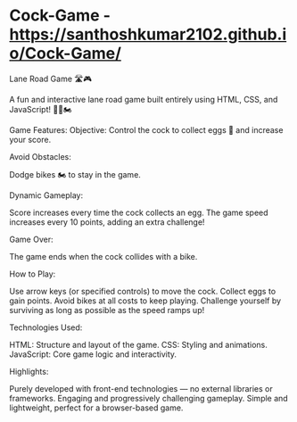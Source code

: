 # Cock-Game - https://santhoshkumar2102.github.io/Cock-Game/
Lane Road Game 🛣️🎮

A fun and interactive lane road game built entirely using HTML, CSS, and JavaScript! 🐔🥚🏍️

Game Features:
Objective: Control the cock to collect eggs 🥚 and increase your score.

Avoid Obstacles:

Dodge bikes 🏍️ to stay in the game.

Dynamic Gameplay:

Score increases every time the cock collects an egg.
The game speed increases every 10 points, adding an extra challenge!

Game Over:

The game ends when the cock collides with a bike.

How to Play:

Use arrow keys (or specified controls) to move the cock.
Collect eggs to gain points.
Avoid bikes at all costs to keep playing.
Challenge yourself by surviving as long as possible as the speed ramps up!

Technologies Used:

HTML: Structure and layout of the game.
CSS: Styling and animations.
JavaScript: Core game logic and interactivity.

Highlights:

Purely developed with front-end technologies — no external libraries or frameworks.
Engaging and progressively challenging gameplay.
Simple and lightweight, perfect for a browser-based game.
